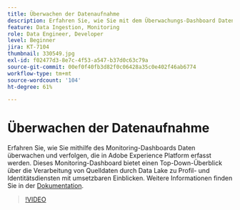 ```yaml
---
title: Überwachen der Datenaufnahme
description: Erfahren Sie, wie Sie mit dem Überwachungs-Dashboard Daten, die in Adobe Experience Platform eingespeist werden, überwachen und verfolgen können. Dieses Überwachungs-Dashboard bietet eine Top-Down-Ansicht der Quelldatenverarbeitung durch den Data Lake zu den Profil- und Identitäts-Services auf den Ebenen von Quelle, Datenfluss und Datenflusslauf, und dies mit zeitnahen Handlungsempfehlungen.
feature: Data Ingestion, Monitoring
role: Data Engineer, Developer
level: Beginner
jira: KT-7104
thumbnail: 330549.jpg
exl-id: f02477d3-8e7c-4f53-a547-b37d0c63c79a
source-git-commit: 00ef0f40fb3d82f0c06428a35c0e402f46ab6774
workflow-type: tm+mt
source-wordcount: '104'
ht-degree: 61%

---
```


# Überwachen der Datenaufnahme

Erfahren Sie, wie Sie mithilfe des Monitoring-Dashboards Daten überwachen und verfolgen, die in Adobe Experience Platform erfasst werden. Dieses Monitoring-Dashboard bietet einen Top-Down-Überblick über die Verarbeitung von Quelldaten durch Data Lake zu Profil- und Identitätsdiensten mit umsetzbaren Einblicken. Weitere Informationen finden Sie in der [Dokumentation](https://experienceleague.adobe.com/docs/experience-platform/dataflows/ui/monitor-sources.html?lang=de).

>[!VIDEO](https://video.tv.adobe.com/v/331776?learn=on)
